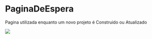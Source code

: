 # PaginaDeEspera
Pagina utilizada enquanto um novo projeto é Construido ou Atualizado

<img src="https://user-images.githubusercontent.com/42608628/209845763-30ef26d4-f373-4777-bdd3-743775cb06fd.png"></img>
